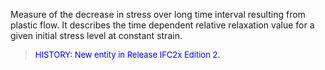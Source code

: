 Measure of the decrease in stress over long time interval resulting from plastic flow. It describes the time dependent relative relaxation value for a given initial stress level at constant strain.

> <font color="#0000FF" size="-1">HISTORY: New entity in Release IFC2x Edition 2.</font>
>
